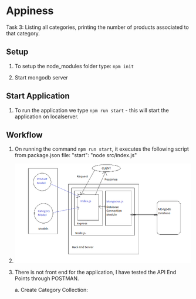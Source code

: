 # Appiness

Task 3: Listing all categories, printing the number of products associated to that category.

## Setup
1. To setup the node_modules folder type: `npm init`

2. Start mongodb server

## Start Application
1. To run the application we type `npm run start` - this will start the application on localserver.

## Workflow
1. On running the command `npm run start`, it executes the following script from package.json file:
"start": "node src/index.js"

2. ![Work Flow Diagram](https://github.com/Namrta13/Appiness/blob/master/Project-Flow.png)

3. There is not front end for the application, I have tested the API End Points through POSTMAN.
    
    a. Create Category Collection: 
